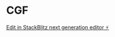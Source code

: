 # CGF

[Edit in StackBlitz next generation editor ⚡️](https://stackblitz.com/~/github.com/storbars/CGF)